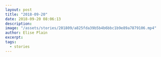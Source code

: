 ```yaml
---
layout: post
title: "2018-09-20"
date: 2018-09-20 08:06:13
description: 
image: "/assets/stories/201809/a825fda39b5b4b6bbc1b9e89a7879106.mp4"
author: Elise Plain
excerpt: 
tags: 
  - stories
---
```



<p></p>
